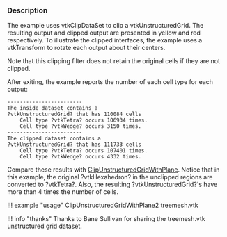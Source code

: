 ### Description

The example uses vtkClipDataSet to clip a vtkUnstructuredGrid. The resulting output and clipped output are presented in yellow and red respectively. To illustrate the clipped interfaces, the example uses a vtkTransform to rotate each output about their centers.

Note that this clipping filter does not retain the original cells if they are not clipped.

After exiting, the example reports the number of each cell type for each output:

``` text
------------------------
The inside dataset contains a 
?vtkUnstructuredGrid? that has 110084 cells
    Cell type ?vtkTetra? occurs 106934 times.
    Cell type ?vtkWedge? occurs 3150 times.
------------------------
The clipped dataset contains a 
?vtkUnstructuredGrid? that has 111733 cells
    Cell type ?vtkTetra? occurs 107401 times.
    Cell type ?vtkWedge? occurs 4332 times.
```

Compare these results with [ClipUnstructuredGridWithPlane](../ClipUnstructuredGridWithPlane). Notice that in this example, the original ?vtkHexahedron? in the unclipped regions are converted to ?vtkTetra?. Also, the resulting ?vtkUnstructuredGrid?'s have more than 4 times the number of cells.

!!! example "usage"
    ClipUnstructuredGridWithPlane2 treemesh.vtk

!!! info "thanks"
    Thanks to Bane Sullivan for sharing the treemesh.vtk unstructured grid dataset.
